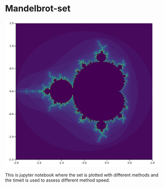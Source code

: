 # Mandelbrot-set

![Alt text](/Screenshot%20from%202017-05-06%2016-50-39.png?raw=true "Optional Title")

This is jupyter notebook where the set is plotted with different methods and the timeit is used to assess different method speed. 
